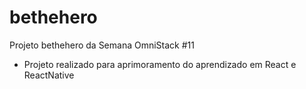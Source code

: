 # bethehero
Projeto bethehero da Semana OmniStack #11

* Projeto realizado para aprimoramento do aprendizado em React e ReactNative